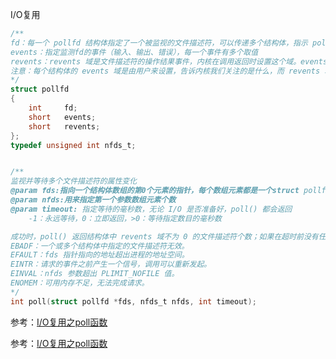 I/O复用

```objective-c
/**
fd：每一个 pollfd 结构体指定了一个被监视的文件描述符，可以传递多个结构体，指示 poll() 监视多个文件描述符。
events：指定监测fd的事件（输入、输出、错误），每一个事件有多个取值
revents：revents 域是文件描述符的操作结果事件，内核在调用返回时设置这个域。events 域中请求的任何事件都可能在 revents 域中返回.
注意：每个结构体的 events 域是由用户来设置，告诉内核我们关注的是什么，而 revents 域是返回时内核设置的，以说明对该描述符发生了什么事件
*/
struct pollfd
{
    int     fd;	
    short   events;
    short   revents;
};
typedef unsigned int nfds_t;


/**
监视并等待多个文件描述符的属性变化
@param fds:指向一个结构体数组的第0个元素的指针，每个数组元素都是一个struct pollfd结构，用于指定测试某个给定的fd的条件
@param nfds:用来指定第一个参数数组元素个数
@param timeout: 指定等待的毫秒数，无论 I/O 是否准备好，poll() 都会返回
	-1：永远等待，0：立即返回，>0：等待指定数目的毫秒数

成功时，poll() 返回结构体中 revents 域不为 0 的文件描述符个数；如果在超时前没有任何事件发生，poll()返回 0；失败时，poll() 返回 -1 并设置 errno 为下列值之一：
EBADF：一个或多个结构体中指定的文件描述符无效。
EFAULT：fds 指针指向的地址超出进程的地址空间。
EINTR：请求的事件之前产生一个信号，调用可以重新发起。
EINVAL：nfds 参数超出 PLIMIT_NOFILE 值。
ENOMEM：可用内存不足，无法完成请求。
*/
int poll(struct pollfd *fds, nfds_t nfds, int timeout); 


```







参考：[I/O复用之poll函数](http://blog.csdn.net/lianghe_work/article/details/46534029) 











参考：[I/O复用之poll函数](http://blog.csdn.net/lianghe_work/article/details/46534029) 

